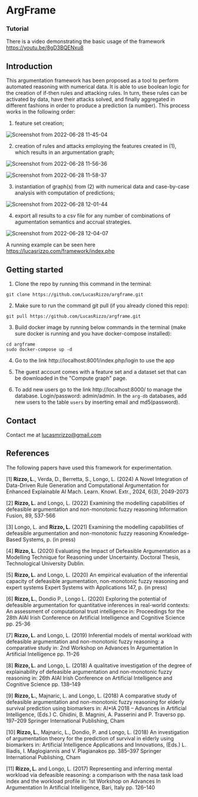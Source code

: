 # ArgFrame

### Tutorial
There is a video demonstrating the basic usage of the framework https://youtu.be/8gD3BQENxu8

## Introduction
This argumentation framework has been proposed as a tool to perform automated reasoning with numerical data. It is able to use boolean logic for the creation of if-then rules and attacking rules. In turn, these rules can be activated by data, have their attacks solved, and finally aggregated in different fashions in order to produce a prediction (a number). This process works in the following order:

1. feature set creation;

![Screenshot from 2022-06-28 11-45-04](https://user-images.githubusercontent.com/55241866/176161779-e752748c-ae3b-4ea9-a12c-d44b6323e60c.png)

2. creation of rules and attacks employing the features created in (1), which results in an argumentation graph;

![Screenshot from 2022-06-28 11-56-36](https://user-images.githubusercontent.com/55241866/176162633-9ee19e22-0d9e-44f6-a36c-b38c95d0b58f.png)

![Screenshot from 2022-06-28 11-58-37](https://user-images.githubusercontent.com/55241866/176162992-e4e337ef-8177-45d2-91ad-00040afa7f13.png)

3. instantiation of graph(s) from (2) with numerical data and case-by-case analysis with computation of predictions;

![Screenshot from 2022-06-28 12-01-44](https://user-images.githubusercontent.com/55241866/176163525-4749dff7-1b93-48fb-8f41-13acb855a3a0.png)

4. export all results to a csv file for any number of combinations of agumentation semantics and accrual strategies.

![Screenshot from 2022-06-28 12-04-07](https://user-images.githubusercontent.com/55241866/176163881-c634b204-27d7-4b5b-a3ba-f40c60f2225c.png)

A running example can be seen here https://lucasrizzo.com/framework/index.php

## Getting started

1. Clone the repo by running this command in the terminal:

`git clone https://github.com/LucasRizzo/argframe.git`

2. Make sure to run the command git pull (if you already cloned this repo):

`git pull https://github.com/LucasRizzo/argframe.git`

3. Build docker image by running below commands in the terminal (make sure docker is running and you have docker-compose installed):

```
cd argframe
sudo docker-compose up -d
```

4. Go to the link http://localhost:8001/index.php/login to use the app

5. The guest account comes with a feature set and a dataset set that can be downloaded in the "Compute graph" page.

6. To add new users go to the link http://localhost:8000/ to manage the database. Login/password: admin/admin. In the `arg-db` databases, add new users to the table `users` by inserting email and md5(password).

## Contact

Contact me at lucasmrizzo@gmail.com

## References

The following papers have used this framework for experimentation.

<a id="1">[1]</a> 
**Rizzo, L.**, Verda, D., Berretta, S., Longo, L. (2024) A Novel Integration of Data-Driven Rule Generation and Computational Argumentation for Enhanced Explainable AI Mach. Learn. Knowl. Extr., 2024, 6(3), 2049-2073

<a id="1">[2]</a> 
**Rizzo, L.** and Longo, L. (2022) Examining the modelling capabilities of defeasible argumentation and non-monotonic fuzzy reasoning Information Fusion, 89, 537-566

<a id="2">[3]</a> 
Longo, L. and **Rizzo, L.** (2021) Examining the modelling capabilities of defeasible argumentation and non-monotonic fuzzy reasoning Knowledge-Based Systems, p. (in press)

<a id="3">[4]</a> 
**Rizzo, L.** (2020) Evaluating the Impact of Defeasible Argumentation as a Modelling Technique for Reasoning under Uncertainty. Doctoral Thesis, Technological University Dublin.

<a id="4">[5]</a>
**Rizzo, L.** and Longo, L. (2020) An empirical evaluation of the inferential capacity of defeasible argumentation, non-monotonic fuzzy reasoning and expert systems Expert Systems with Applications 147, p. (in press)

<a id="5">[6]</a>
**Rizzo, L.**, Dondio P., Longo L. (2020) Exploring the potential of defeasible argumentation for quantitative inferences in real-world contexts: An assessment of computational trust intelligence in: Proceedings for the 28th AIAI Irish Conference on Artificial Intelligence and Cognitive Science pp. 25-36

<a id="6">[7]</a>
**Rizzo, L.** and Longo, L. (2019) Inferential models of mental workload with defeasible argumentation and non-monotonic fuzzy reasoning: a comparative study in: 2nd Workshop on Advances In Argumentation In Artificial Intelligence pp. 11–26

<a id="7">[8]</a>
**Rizzo, L.** and Longo, L. (2018) A qualitative investigation of the degree of explainability of defeasible argumentation and non-monotonic fuzzy reasoning in: 26th AIAI Irish Conference on Artificial Intelligence and Cognitive Science pp. 138–149

<a id="8">[9]</a>
**Rizzo, L.**, Majnaric, L. and Longo, L. (2018) A comparative study of defeasible argumentation and non-monotonic fuzzy reasoning for elderly survival prediction using biomarkers in: AI*IA 2018 – Advances in Artificial Intelligence, (Eds.) C. Ghidini, B. Magnini, A. Passerini and P. Traverso pp. 197–209 Springer International Publishing, Cham

<a id="9">[10]</a>
**Rizzo, L.**, Majnaric, L., Dondio, P. and Longo, L. (2018) An investigation of argumentation theory for the prediction of survival in elderly using biomarkers in: Artificial Intelligence Applications and Innovations, (Eds.) L. Iliadis, I. Maglogiannis and V. Plagianakos pp. 385–397 Springer International Publishing, Cham

<a id="10">[11]</a>
**Rizzo, L.** and Longo, L. (2017) Representing and inferring mental workload via defeasible reasoning: a comparison with the nasa task load index and the workload profile in: 1st Workshop on Advances In Argumentation In Artificial Intelligence, Bari, Italy pp. 126–140
